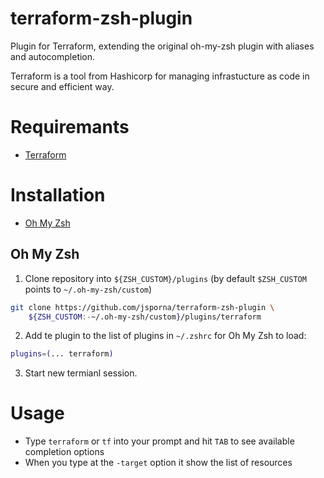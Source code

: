 terraform-zsh-plugin
====================

Plugin for Terraform, extending the original oh-my-zsh plugin with aliases and autocompletion.

Terraform is a tool from Hashicorp for managing infrastucture as code in secure and efficient way.

# Requiremants

* [Terraform](https://www.terraform.io/downloads.html)

# Installation

* [Oh My Zsh](#oh-my-zsh)

## Oh My Zsh

1. Clone repository into `${ZSH_CUSTOM}/plugins` (by default `$ZSH_CUSTOM` points to `~/.oh-my-zsh/custom`)

```sh
git clone https://github.com/jsporna/terraform-zsh-plugin \
    ${ZSH_CUSTOM:-~/.oh-my-zsh/custom}/plugins/terraform
```

2. Add te plugin to the list of plugins in `~/.zshrc` for Oh My Zsh to load:

```sh
plugins=(... terraform)
```

3. Start new  termianl session.

# Usage

* Type `terraform` or `tf` into your prompt and hit `TAB` to see available completion options
* When you type at the `-target` option it show the list of resources
